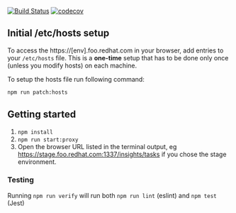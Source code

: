 [![Build Status](https://img.shields.io/github/actions/workflow/status/RedhatInsights/tasks-frontend/test.yml?branch=master)](https://github.com/RedHatInsights/tasks-frontend/actions/workflows/test.yml)
[![codecov](https://codecov.io/gh/RedHatInsights/tasks-frontend/branch/master/graph/badge.svg)](https://codecov.io/gh/RedHatInsights/tasks-frontend)

## Initial /etc/hosts setup
To access the https://[env].foo.redhat.com in your browser, add entries to your `/etc/hosts` file.
This is a **one-time** setup that has to be done only once (unless you modify hosts) on each machine.

To setup the hosts file run following command:
```bash
npm run patch:hosts
```

## Getting started
1. ```npm install```
2. ```npm run start:proxy```
3. Open the browser URL listed in the terminal output, eg https://stage.foo.redhat.com:1337/insights/tasks if you chose the stage environment.

### Testing
Running `npm run verify` will run both `npm run lint` (eslint) and `npm test` (Jest)